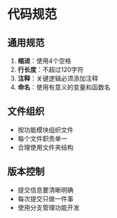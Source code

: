 # 代码规范

## 通用规范

1. **缩进**：使用4个空格
2. **行长度**：不超过120字符
3. **注释**：关键逻辑必须添加注释
4. **命名**：使用有意义的变量和函数名

## 文件组织

- 按功能模块组织文件
- 每个文件职责单一
- 合理使用文件夹结构

## 版本控制

- 提交信息要清晰明确
- 每次提交只做一件事
- 使用分支管理功能开发
